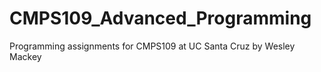 # CMPS109_Advanced_Programming
Programming assignments for CMPS109 at UC Santa Cruz by Wesley Mackey

